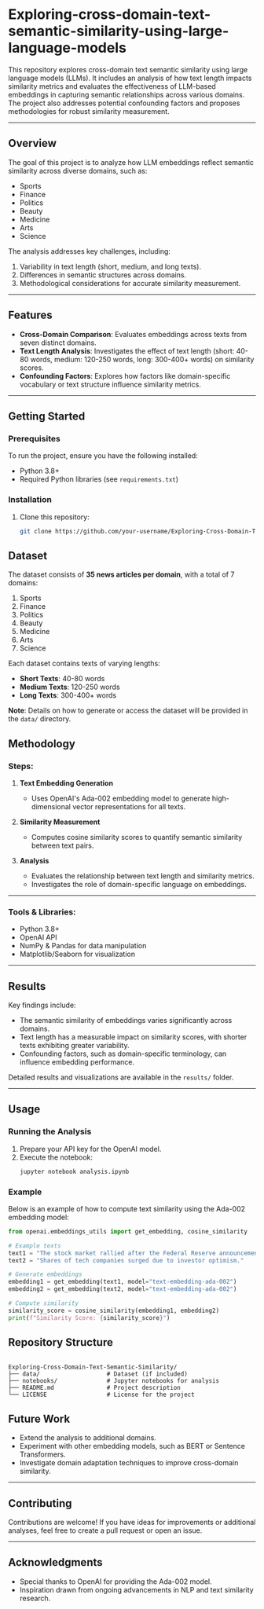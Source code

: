 # Exploring-cross-domain-text-semantic-similarity-using-large-language-models
This repository explores cross-domain text semantic similarity using large language models (LLMs). It includes an analysis of how text length impacts similarity metrics and evaluates the effectiveness of LLM-based embeddings in capturing semantic relationships across various domains. The project also addresses potential confounding factors and proposes methodologies for robust similarity measurement.

---

## Overview

The goal of this project is to analyze how LLM embeddings reflect semantic similarity across diverse domains, such as:
- Sports
- Finance
- Politics
- Beauty
- Medicine
- Arts
- Science

The analysis addresses key challenges, including:
1. Variability in text length (short, medium, and long texts).
2. Differences in semantic structures across domains.
3. Methodological considerations for accurate similarity measurement.

---

## Features
- **Cross-Domain Comparison**: Evaluates embeddings across texts from seven distinct domains.
- **Text Length Analysis**: Investigates the effect of text length (short: 40-80 words, medium: 120-250 words, long: 300-400+ words) on similarity scores.
- **Confounding Factors**: Explores how factors like domain-specific vocabulary or text structure influence similarity metrics.

---

## Getting Started

### Prerequisites
To run the project, ensure you have the following installed:
- Python 3.8+
- Required Python libraries (see `requirements.txt`)

### Installation
1. Clone this repository:
   ```bash
   git clone https://github.com/your-username/Exploring-Cross-Domain-Text-Semantic-Similarity.git

## Dataset

The dataset consists of **35 news articles per domain**, with a total of 7 domains:

1. Sports  
2. Finance  
3. Politics  
4. Beauty  
5. Medicine  
6. Arts  
7. Science  

Each dataset contains texts of varying lengths:

- **Short Texts**: 40-80 words  
- **Medium Texts**: 120-250 words  
- **Long Texts**: 300-400+ words  

**Note**: Details on how to generate or access the dataset will be provided in the `data/` directory.

## Methodology

### Steps:

1. **Text Embedding Generation**  
   - Uses OpenAI's Ada-002 embedding model to generate high-dimensional vector representations for all texts.

2. **Similarity Measurement**  
   - Computes cosine similarity scores to quantify semantic similarity between text pairs.

3. **Analysis**  
   - Evaluates the relationship between text length and similarity metrics.  
   - Investigates the role of domain-specific language on embeddings.

---

### Tools & Libraries:
- Python 3.8+  
- OpenAI API  
- NumPy & Pandas for data manipulation  
- Matplotlib/Seaborn for visualization  

---

## Results

Key findings include:

- The semantic similarity of embeddings varies significantly across domains.
- Text length has a measurable impact on similarity scores, with shorter texts exhibiting greater variability.
- Confounding factors, such as domain-specific terminology, can influence embedding performance.

Detailed results and visualizations are available in the `results/` folder.

---

## Usage

### Running the Analysis

1. Prepare your API key for the OpenAI model.
2. Execute the notebook:
   ```bash
   jupyter notebook analysis.ipynb

### Example

Below is an example of how to compute text similarity using the Ada-002 embedding model:

```python
from openai.embeddings_utils import get_embedding, cosine_similarity

# Example texts
text1 = "The stock market rallied after the Federal Reserve announcement."
text2 = "Shares of tech companies surged due to investor optimism."

# Generate embeddings
embedding1 = get_embedding(text1, model="text-embedding-ada-002")
embedding2 = get_embedding(text2, model="text-embedding-ada-002")

# Compute similarity
similarity_score = cosine_similarity(embedding1, embedding2)
print(f"Similarity Score: {similarity_score}")
```

## Repository Structure
```plaintext

Exploring-Cross-Domain-Text-Semantic-Similarity/
├── data/                   # Dataset (if included)
├── notebooks/              # Jupyter notebooks for analysis
├── README.md               # Project description
└── LICENSE                 # License for the project
```

## Future Work

- Extend the analysis to additional domains.
- Experiment with other embedding models, such as BERT or Sentence Transformers.
- Investigate domain adaptation techniques to improve cross-domain similarity.

---

## Contributing

Contributions are welcome! If you have ideas for improvements or additional analyses, feel free to create a pull request or open an issue.


---

## Acknowledgments

- Special thanks to OpenAI for providing the Ada-002 model.
- Inspiration drawn from ongoing advancements in NLP and text similarity research.


